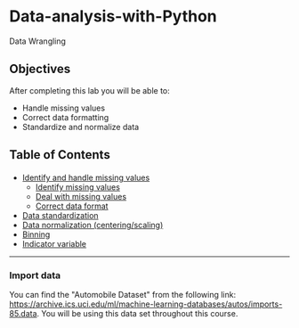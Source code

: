 # Data-analysis-with-Python
Data Wrangling

## Objectives

After completing this lab you will be able to:

* Handle missing values
* Correct data formatting
* Standardize and normalize data


<h2>Table of Contents</h2>

<div class="alert alert-block alert-info" style="margin-top: 20px">
<ul>
    <li><a href="#Identify-and-handle-missing-values">Identify and handle missing values</a>
        <ul>
            <li><a href="#Identify-missing-values">Identify missing values</a></li>
            <li><a href="#Deal-with-missing-data">Deal with missing values</a></li>
            <li><a href="#Correct-data-format">Correct data format</a></li>
        </ul>
    </li>
    <li><a href="#Data-Standardization">Data standardization</a></li>
    <li><a href="#Data-Normalization">Data normalization (centering/scaling)</a></li>
    <li><a href="#Binning">Binning</a></li>
    <li><a href="#Indicator-Variable">Indicator variable</a></li>
</ul>
    
</div>
 
<hr>



<h3>Import data</h3>
<p>
You can find the "Automobile Dataset" from the following link: <a href="https://archive.ics.uci.edu/ml/machine-learning-databases/autos/imports-85.data">https://archive.ics.uci.edu/ml/machine-learning-databases/autos/imports-85.data</a>. 
You will be using this data set throughout this course.
</p>
